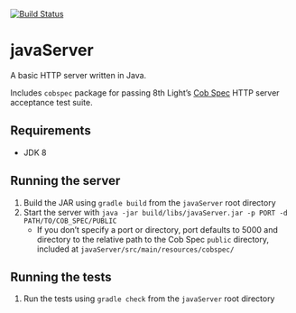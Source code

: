 [![Build Status](https://travis-ci.org/bspatafora/javaServer.svg?branch=master)](https://travis-ci.org/bspatafora/javaServer)

# javaServer

A basic HTTP server written in Java.

Includes `cobspec` package for passing 8th Light’s [Cob Spec][] HTTP server acceptance test suite.

## Requirements
  * JDK 8

## Running the server
  1. Build the JAR using `gradle build` from the `javaServer` root directory
  2. Start the server with `java -jar build/libs/javaServer.jar -p PORT -d PATH/TO/COB_SPEC/PUBLIC`
      * If you don’t specify a port or directory, port defaults to 5000 and directory to the relative path to the Cob Spec `public` directory, included at `javaServer/src/main/resources/cobspec/`

## Running the tests
  1. Run the tests using `gradle check` from the `javaServer` root directory

[Cob Spec]: https://github.com/8thlight/cob_spec